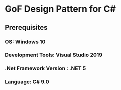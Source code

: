 # GoF Design Pattern for C#
## Prerequisites
### OS: Windows 10
### Development Tools: Visual Studio 2019
### .Net Framework Version : .NET 5
### Language: C# 9.0


